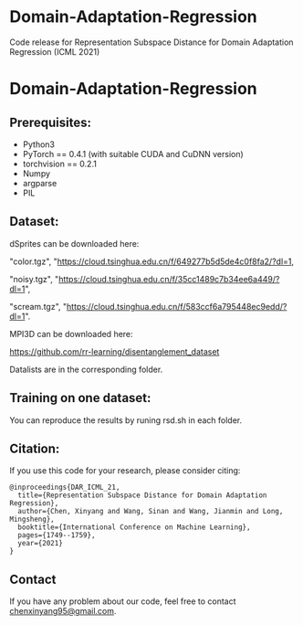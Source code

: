 # Domain-Adaptation-Regression
Code release for Representation Subspace Distance for Domain Adaptation Regression (ICML 2021)

# Domain-Adaptation-Regression

## Prerequisites:

* Python3
* PyTorch == 0.4.1 (with suitable CUDA and CuDNN version)
* torchvision == 0.2.1
* Numpy
* argparse
* PIL

## Dataset:
dSprites can be downloaded here:

"color.tgz", "https://cloud.tsinghua.edu.cn/f/649277b5d5de4c0f8fa2/?dl=1,

"noisy.tgz", "https://cloud.tsinghua.edu.cn/f/35cc1489c7b34ee6a449/?dl=1",

"scream.tgz", "https://cloud.tsinghua.edu.cn/f/583ccf6a795448ec9edd/?dl=1".

MPI3D can be downloaded here:

https://github.com/rr-learning/disentanglement_dataset

Datalists are in the corresponding folder.

## Training on one dataset:

You can reproduce the results by runing rsd.sh in each folder.

## Citation:

If you use this code for your research, please consider citing:

```
@inproceedings{DAR_ICML_21,
  title={Representation Subspace Distance for Domain Adaptation Regression},  
  author={Chen, Xinyang and Wang, Sinan and Wang, Jianmin and Long, Mingsheng}, 
  booktitle={International Conference on Machine Learning}, 
  pages={1749--1759}, 
  year={2021} 
}
```
## Contact
If you have any problem about our code, feel free to contact chenxinyang95@gmail.com.
